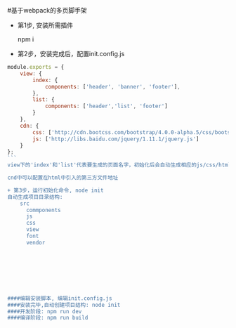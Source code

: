 #基于webpack的多页脚手架
+ 第1步, 安装所需插件  

     npm i  

+ 第2步，安装完成后，配置init.config.js
```javascript
module.exports = {
	view: {
	    index: {
	        components: ['header', 'banner', 'footer'],
	    },
	    list: {
	        components: ['header','list', 'footer']
	    }		
	},
	cdn: {
		css: ['http://cdn.bootcss.com/bootstrap/4.0.0-alpha.5/css/bootstrap.css'],
		js: ['http://libs.baidu.com/jquery/1.11.1/jquery.js']
	}
};
```   
view下的'index'和'list'代表要生成的页面名字，初始化后会自动生成相应的js/css/html  

cnd中可以配置在html中引入的第三方文件地址

+ 第3步，运行初始化命令, node init  
自动生成项目目录结构:
	src
	  commponents
	  js
	  css
	  view
	  font
	  vendor








####编辑安装脚本, 编辑init.config.js
####安装完毕,自动创建项目结构: node init
####开发阶段: npm run dev
####编译阶段: npm run build

